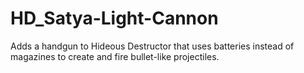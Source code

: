 # HD_Satya-Light-Cannon
Adds a handgun to Hideous Destructor that uses batteries instead of magazines to create and fire bullet-like projectiles.
